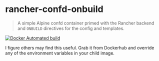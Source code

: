 # rancher-confd-onbuild
> A simple Alpine confd container primed with the Rancher backend and `ONBUILD` directives for the config and templates.

[![Docker Automated build](https://img.shields.io/docker/automated/jrottenberg/ffmpeg.svg)](https://hub.docker.com/r/martinbaillie/rancher-confd-onbuild)

I figure others may find this useful. Grab it from Dockerhub and override any of the environment variables in your child image.
